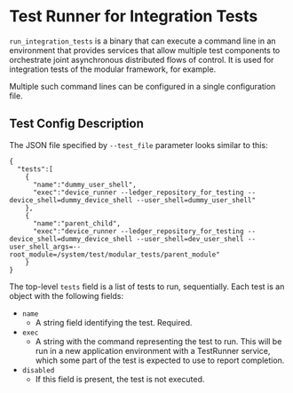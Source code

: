 # Test Runner for Integration Tests
`run_integration_tests` is a binary that can execute a command line in an
environment that provides services that allow multiple test components to
orchestrate joint asynchronous distributed flows of control. It is used for
integration tests of the modular framework, for example.

Multiple such command lines can be configured in a single configuration file.

## Test Config Description

The JSON file specified by `--test_file` parameter looks similar to this:

```
{
  "tests":[
    {
      "name":"dummy_user_shell",
      "exec":"device_runner --ledger_repository_for_testing --device_shell=dummy_device_shell --user_shell=dummy_user_shell"
    },
    {
      "name":"parent_child",
      "exec":"device_runner --ledger_repository_for_testing --device_shell=dummy_device_shell --user_shell=dev_user_shell --user_shell_args=--root_module=/system/test/modular_tests/parent_module"
    }
}
```

The top-level `tests` field is a list of tests to run, sequentially.
Each test is an object with the following fields:

- `name`
  - A string field identifying the test. Required.
- `exec`
  - A string with the command representing the test to run. This will be run in
    a new application environment with a TestRunner service, which some part of
    the test is expected to use to report completion.
- `disabled`
  - If this field is present, the test is not executed.
